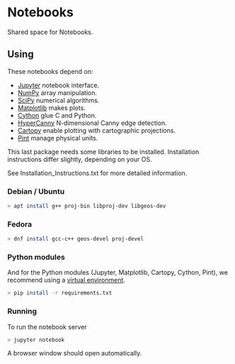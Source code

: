 Notebooks
=========

Shared space for Notebooks.

Using
-----
These notebooks depend on:
* [Jupyter](https://jupyter.org) notebook interface.
* [NumPy](https://numpy.org) array manipulation.
* [SciPy](https://scipy.org) numerical algorithms.
* [Matplotlib](https://matplotlib.org/) makes plots.
* [Cython](http://cython.org/) glue C and Python.
* [HyperCanny](https://github.com/abrupt-climate/hyper-canny) N-dimensional Canny edge detection.
* [Cartopy](http://scitools.org.uk/cartopy/) enable plotting with cartographic projections.
* [Pint](http://pint.readthedocs.io/en/latest/) manage physical units.

This last package needs some libraries to be installed. Installation
instructions differ slightly, depending on your OS.

See Installation_Instructions.txt for more detailed information.

### Debian / Ubuntu

```bash
> apt install g++ proj-bin libproj-dev libgeos-dev
```

### Fedora

```bash
> dnf install gcc-c++ geos-devel proj-devel
```

### Python modules
And for the Python modules (Jupyter, Matplotlib, Cartopy, Cython, Pint), we
recommend using a [virtual
environment](http://docs.python-guide.org/en/latest/dev/virtualenvs/).

```bash
> pip install -r requirements.txt
```

### Running
To run the notebook server

```bash
> jupyter notebook
```

A browser window should open automatically.
